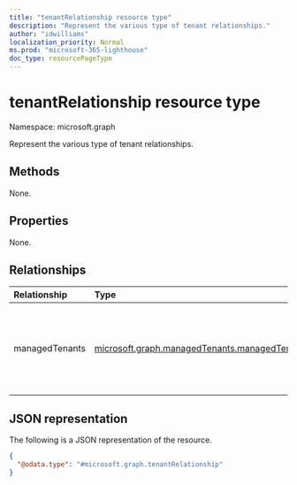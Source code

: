 ```yaml
---
title: "tenantRelationship resource type"
description: "Represent the various type of tenant relationships."
author: "idwilliams"
localization_priority: Normal
ms.prod: "microsoft-365-lighthouse"
doc_type: resourcePageType
---
```


# tenantRelationship resource type

Namespace: microsoft.graph

Represent the various type of tenant relationships.

## Methods

None.

## Properties

None.

## Relationships
|Relationship|Type|Description|
|:---|:---|:---|
|managedTenants|[microsoft.graph.managedTenants.managedTenant](../resources/managedtenants-managedtenant.md)|The operations available to interact with the multi-tenant management platform.|

## JSON representation
The following is a JSON representation of the resource.
<!-- {
  "blockType": "resource",
  "keyProperty": "id",
  "@odata.type": "microsoft.graph.tenantRelationship",
  "openType": false
}
-->
``` json
{
  "@odata.type": "#microsoft.graph.tenantRelationship"
}
```
